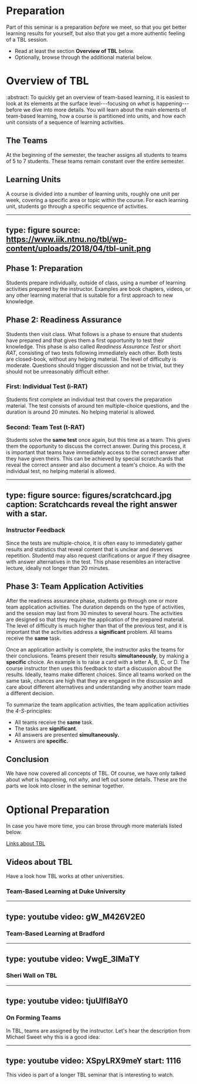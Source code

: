 # Preparation

Part of this seminar is a preparation _before_ we meet, so that you get better learning results for yourself, but also that you get a more authentic feeling of a TBL session. 

- Read at least the section **Overview of TBL** below.
- Optionally, browse through the additional material below. 


# Overview of TBL

:abstract: To quickly get an overview of team-based learning, it is easiest to look at its elements at the surface level---focusing on _what_ is happening---before we dive into more details. You will learn about the main elements of team-based learning, how a course is partitioned into units, and how each unit consists of a sequence of learning activities.


## The Teams

At the beginning of the semester, the teacher assigns all students to teams of 5 to 7 students. These teams remain constant over the entire semester.

## Learning Units

A course is divided into a number of learning units, roughly one unit per week, covering a specific area or topic within the course. For each learning unit, students go through a specific sequence of activities.

---
type: figure
source: https://www.iik.ntnu.no/tbl/wp-content/uploads/2018/04/tbl-unit.png
---

## Phase 1: Preparation

Students prepare individually, outside of class, using a number of learning activities prepared by the instructor. Examples are book chapters, videos, or any other learning material that is suitable for a first approach to new knowledge.


## Phase 2: Readiness Assurance

Students then visit class. What follows is a phase to ensure that students have prepared and that gives them a first opportunity to test their knowledge. This phase is also called *Readiness Assurance Test* or short *RAT*, consisting of two tests following immediately each other. Both tests are closed-book, without any helping material. The level of difficulty is moderate. Questions should trigger discussion and not be trivial, but they should not be unreasonably difficult either. 

### First: Individual Test (i-RAT)

Students first complete an individual test that covers the preparation material. The test consists of around ten multiple-choice questions, and the duration is around 20 minutes. No helping material is allowed.  

### Second: Team Test (t-RAT)

Students solve the **same test** once again, but this time as a team. This gives them the opportunity to discuss the correct answer. During this process, it is important that teams have immediately access to the correct answer after they have given theirs. This can be achieved by special scratchcards that reveal the correct answer and also document a team's choice. As with the individual test, no helping material is allowed.

---
type: figure
source: figures/scratchcard.jpg
caption: Scratchcards reveal the right answer with a star.
---

### Instructor Feedback

Since the tests are multiple-choice, it is often easy to immediately gather results and statistics that reveal content that is unclear and deserves repetition.
Studentd may also request clarifications or argue if they disagree with answer alternatives in the test. 
This phase resembles an interactive lecture, ideally not longer than 20 minutes. 

## Phase 3: Team Application Activities

After the readiness assurance phase, students go through one or more team application activities. The duration depends on the type of activities, and the session may last from 30 minutes to several hours. The activities are designed so that they require the application of the prepared material. The level of difficulty is much higher than that of the previous test, and it is important that the activities address a **significant** problem. All teams receive the **same** task.

Once an application activity is complete, the instructor asks the teams for their conclusions. Teams present their results **simultaneously**, by making a **specific** choice. An example is to raise a card with a letter A, B, C, or D. The course instructor then uses this feedback to start a discussion about the results. Ideally, teams make different choices. Since all teams worked on the same task, chances are high that they are engaged in the discussion and care about different alternatives and understanding why another team made a different decision. 

To summarize the team application activities, the team application activities the *4-S*-principles:

* All teams receive the **same** task.
* The tasks are **significant**.
* All answers are presented **simultaneously.**
* Answers are **specific.**

## Conclusion

We have now covered all concepts of TBL. Of course, we have only talked about *what* is happening, not *why*, and left out some details. 
These are the parts we look into closer in the seminar together. 


# Optional Preparation

In case you have more time, you can brose through more materials listed below. 

<a class="arrow" href="links.html">Links about TBL</a>


## Videos about TBL

Have a look how TBL works at other universities.

### Team-Based Learning at Duke University

---
type: youtube
video: gW_M426V2E0
---


### Team-Based Learning at Bradford

---
type: youtube
video: VwgE_3lMaTY
---


### Sheri Wall on TBL

---
type: youtube
video: tjuUlfI8aY0
---




### On Forming Teams


In TBL, teams are assigned by the instructor. Let's hear the description from Michael Sweet why this is a good idea: 

---
type: youtube
video: XSpyLRX9meY
start: 1116
---

This video is part of a longer TBL seminar that is interesting to watch.
